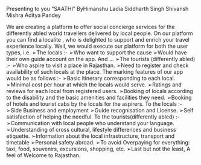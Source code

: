 Presenting to you
“SAATHI”
ByHimanshu
Ladia
Siddharth Singh
Shivansh Mishra
Aditya Pandey

We are creating a platform to offer social
concierge services for the differently abled
world travellers delivered by local people.
On our platform you can find a localite ,
who is delighted to support and enrich
your travel experience locally.
Well, we would execute our platform for both
the user types, i.e.
➢The locals :-
➢Who want to support the cause
➢Would have their own guide account
on the app.
And …
➢The tourists (differently abled) :-
➢Who aspire to visit a place in
Rajasthan.
➢Need to register and check
availability of such locals at the place.
The marking features of our app would be as
follows :-
➢Basic itinerary corresponding to each local.
➢Minimal cost per hour at which the locals
would serve.
➢Ratings and reviews for each local from
registered users.
➢Booking of locals according to the disability
and the basic amenities and facilities they
need.
➢Booking of hotels and tourist cabs by the
locals for the aspirers.
To the locals :-
➢Side Business and employment
➢Guide recognisation and License.
➢Self satisfaction of helping the needful.
To the tourists(differently abled) :-
➢Communication with local people who understand your
language.
➢Understanding of cross cultural, lifestyle differences and
business etiquette.
➢Information about the local infrastructure, transport and
timetable
➢Personal safety abroad.
➢To avoid Overpaying for everything: taxi, food, souvenirs,
excursions, shopping, etc.
➢Last but not the least, A feel of Welcome to Rajasthan.
